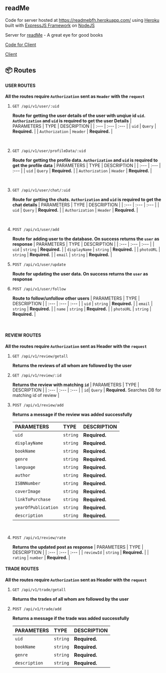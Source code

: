 ## readMe

<p>Code for server hosted at <a href="https://readmebfh.herokuapp.com/" target="_blank">https://readmebfh.herokuapp.com/</a> using <a href="https://www.heroku.com/" target="_blank">Heroku</a> built with <a href="https://expressjs.com/" target="_blank">ExpressJS Framework</a> on <a href="https://nodejs.org/en/" target="_blank">NodeJS<a/></p>

<p>Server for <a href="https://readmebfh.netlify.app" target="_blank">readMe</a> - A great eye for good books </p>

<p><a href="https://github.com/No-det/ReadME/tree/main/client" target="_blank" >Code for Client</a></p>
<p><a href="https://readmebfh.netlify.com/" target="_blank">Client</a></p>
   
## 📦 Routes

#### USER ROUTES

**All the routes require `Authorization` sent as `Header` with the `request`**

1.  ```http
    GET /api/v1/user/:uid
    ```

    **Route for getting the user details of the user with unqiue id `uid`. `Authorization` and `uid` is required to get the user Details**
    | PARAMETERS | TYPE | DESCRIPTION |
    | :--- | :--- | :--- |
    | `uid` | `Query` | **Required.** |
    | `Authorization` | `Header` | **Required.** |

    <br/>

2.  ```http
    GET /api/v1/user/profileData/:uid
    ```

    **Route for getting the profile data. `Authorization` and `uid` is required to get the profile data**
    | PARAMETERS | TYPE | DESCRIPTION |
    | :--- | :--- | :--- |
    | `uid` | `Query` | **Required.** |
    | `Authorization` | `Header` | **Required.** |

    <br/>

3.  ```http
    GET /api/v1/user/chat/:uid
    ```

    **Route for getting the chats. `Authorization` and `uid` is required to get the chat details**
    | PARAMETERS | TYPE | DESCRIPTION |
    | :--- | :--- | :--- |
    | `uid` | `Query` | **Required.** |
    | `Authorization` | `Header` | **Required.** |

    <br/>

4.  ```http
    POST /api/v1/user/add
    ```

    **Route for adding user to the database. On success returns the `user` as response**
    | PARAMETERS | TYPE | DESCRIPTION |
    | :--- | :--- | :--- |
    | `uid` | `string` | **Required.** |
    | `displayName` | `string` | **Required.** |
    | `photoURL` | `string` | **Required.** |
    | `email` | `string` | **Required.** |
    <br/>

5.  ```http
    POST /api/v1/user/update
    ```

    **Route for updating the user data. On success returns the `user` as response**
    <br/>

6.  ```http
    POST /api/v1/user/follow
    ```

    **Route to follow/unfollow other users**
    | PARAMETERS | TYPE | DESCRIPTION |
    | :--- | :--- | :--- |
    | `uid` | `string` | **Required.** |
    | `email` | `string` | **Required.** |
    | `name` | `string` | **Required.** |
    | `photoURL` | `string` | **Required.** |

    <br/>

#### REVIEW ROUTES

**All the routes require `Authorization` sent as Header with the `request`**

1.  ```http
    GET /api/v1/review/getall
    ```

    **Returns the reviews of all whom are followed by the user**
    <br />

2.  ```http
    GET /api/v1/review/:id
    ```

    **Returns the review with matching `id`**
    | PARAMETERS | TYPE | DESCRIPTION |
    | :--- | :--- | :--- |
    | `id`| `Query` | **Required.** Searches DB for matching id of review |
    <br />

3.  ```http
    POST /api/v1/review/add
    ```

    **Returns a message if the review was added successfully**

    | PARAMETERS          | TYPE     | DESCRIPTION   |
    | :------------------ | :------- | :------------ |
    | `uid`               | `string` | **Required.** |
    | `displayName`       | `string` | **Required.** |
    | `bookName`          | `string` | **Required.** |
    | `genre`             | `string` | **Required.** |
    | `language`          | `string` | **Required.** |
    | `author`            | `string` | **Required.** |
    | `ISBNNumber`        | `string` | **Required.** |
    | `coverImage`        | `string` | **Required.** |
    | `linkToPurchase`    | `string` | **Required.** |
    | `yearOfPublication` | `string` | **Required.** |
    | `description`       | `string` | **Required.** |

    <br />

4.  ```http
    POST /api/v1/review/rate
    ```

    **Returns the updated post as response**
    | PARAMETERS | TYPE | DESCRIPTION |
    | :--- | :--- | :--- |
    | `reviewId` | `string` | **Required.** |
    | `rating` | `number` | **Required.** |
    <br />

#### TRADE ROUTES

**All the routes require `Authorization` sent as Header with the `request`**

1.  ```http
    GET /api/v1/trade/getall
    ```

    **Returns the trades of all whom are followed by the user**
    <br />

2.  ```http
    POST /api/v1/trade/add
    ```

    **Returns a message if the trade was added successfully**

    | PARAMETERS    | TYPE     | DESCRIPTION   |
    | :------------ | :------- | :------------ |
    | `uid`         | `string` | **Required.** |
    | `bookName`    | `string` | **Required.** |
    | `genre`       | `string` | **Required.** |
    | `description` | `string` | **Required.** |

    <br />

